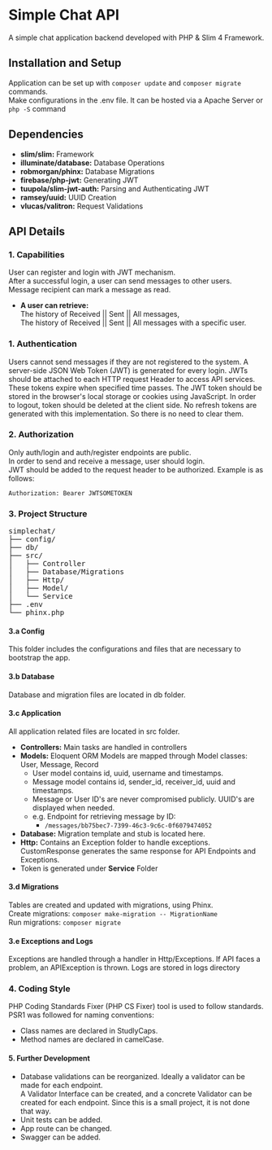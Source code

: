 # Simple Chat API
A simple chat application backend developed with PHP & Slim 4 Framework.

## Installation and Setup
Application can be set up with `composer update` and `composer migrate` commands.  
Make configurations in the .env file.
It can be hosted via a Apache Server or `php -S` command

## Dependencies
* **slim/slim:** Framework
* **illuminate/database:**  Database Operations
* **robmorgan/phinx:** Database Migrations
* **firebase/php-jwt:** Generating JWT
* **tuupola/slim-jwt-auth:** Parsing and Authenticating JWT
* **ramsey/uuid:** UUID Creation
* **vlucas/valitron:** Request Validations
  
## API Details

### 1. Capabilities
User can register and login with JWT mechanism.  
After a successful login, a user can send messages to other users.  
Message recipient can mark a message as read.
* **A user can retrieve:**  
  The history of Received || Sent || All messages,  
  The history of Received || Sent || All messages with a specific user.

### 1. Authentication
Users cannot send messages if they are not registered to the system.
A server-side JSON Web Token (JWT) is generated for every login.
JWTs should be attached to each HTTP request Header to access API services.
These tokens expire when specified time passes.
The JWT token should be stored in the browser's local storage or cookies using JavaScript.
In order to logout, token should be deleted at the client side.
No refresh tokens are generated with this implementation. So there is no need to clear them.

### 2. Authorization
Only auth/login and auth/register endpoints are public.  
In order to send and receive a message, user should login.  
JWT should be added to the request header to be authorized. Example is as follows:
```
Authorization: Bearer JWTSOMETOKEN
```

### 3. Project Structure
<pre>
simplechat/  
├── config/  
├── db/    
├── src/  
│   ├── Controller
│   ├── Database/Migrations  
│   ├── Http/  
│   ├── Model/
│   └── Service
├── .env
└── phinx.php
</pre>

#### 3.a Config
This folder includes the configurations and files that are necessary to bootstrap the app.

#### 3.b Database
Database and migration files are located in db folder.

#### 3.c Application
All application related files are located in src folder.
* **Controllers:** Main tasks are handled in controllers
* **Models:** Eloquent ORM Models are mapped through Model classes: User, Message, Record
  * User model contains id, uuid, username and timestamps.  
  * Message model contains id, sender_id, receiver_id, uuid and timestamps.  
  * Message or User ID's are never compromised publicly. UUID's are displayed when needed.  
  * e.g. Endpoint for retrieving message by ID: 
    * `/messages/bb75bec7-7399-46c3-9c6c-0f6079474052`  
* **Database:** Migration template and stub is located here.
* **Http:** Contains an Exception folder to handle exceptions.  
  CustomResponse generates the same response for API Endpoints and Exceptions.
* Token is generated under **Service** Folder  

#### 3.d Migrations
Tables are created and updated with migrations, using Phinx.  
Create migrations: `composer make-migration -- MigrationName`  
Run migrations: `composer migrate`

#### 3.e Exceptions and Logs
Exceptions are handled through a handler in Http/Exceptions. If API faces a problem, an APIException is thrown.
Logs are stored in logs directory

### 4. Coding Style
PHP Coding Standards Fixer (PHP CS Fixer) tool is used to follow standards.  
PSR1 was followed for naming conventions:
* Class names are declared in StudlyCaps.
* Method names are  declared in camelCase.

#### 5. Further Development
* Database validations can be reorganized. Ideally a validator can be made for each endpoint.   
  A Validator Interface can be created, and a concrete Validator can be created for each endpoint.
  Since this is a small project, it is not done that way.
* Unit tests can be added.
* App route can be changed.
* Swagger can be added.
